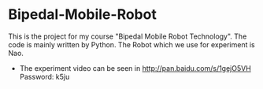 # Bipedal-Mobile-Robot
This is the project for my course "Bipedal Mobile Robot Technology". The code is mainly written by Python. The Robot which we use for experiment is Nao.

* The experiment video can be seen in  http://pan.baidu.com/s/1gejO5VH
  Password: k5ju

